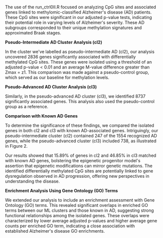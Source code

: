 

The use of the run_ctrl0II.R focused on analyzing CpG sites and associated genes linked to methylomic-classified Alzheimer's disease (AD) patients. These CpG sites were significant in our adjusted p-value tests, indicating their potential role in varying levels of Alzheimer's severity. These AD subgroups corresponded to their unique methylation signatures and approximated Braak stages.

**Pseudo-Intermediate AD Cluster Analysis (cl2)**

In the cluster we've labelled as pseudo-intermediate AD (cl2), our analysis uncovered 2836 genes significantly associated with differentially methylated CpG sites. These genes were isolated using a threshold of an adjusted p-value < 0.01 and an average M-value difference greater than Zmax = z1. This comparison was made against a pseudo-control group, which served as our baseline for methylation levels.

**Pseudo-Advanced AD Cluster Analysis (cl3)**

Similarly, in the pseudo-advanced AD cluster (cl3), we identified 8737 significantly associated genes. This analysis also used the pseudo-control group as a reference.

**Comparison with Known AD Genes**

To determine the significance of these findings, we compared the isolated genes in both cl2 and cl3 with known AD-associated genes. Intriguingly, our pseudo-intermediate cluster (cl2) contained 247 of the 1554 recognized AD genes, while the pseudo-advanced cluster (cl3) included 738, as illustrated in Figure 2.

Our results showed that 15.89% of genes in cl2 and 46.85% in cl3 matched with known AD genes, bolstering the epigenetic progenitor model's assertion that epigenetic modifications can mirror genetic mutations. The identified differentially methylated CpG sites are potentially linked to gene dysregulation observed in AD progression, offering new perspectives in understanding the disease.

**Enrichment Analysis Using Gene Ontology (GO) Terms**

We extended our analysis to include an enrichment assessment with Gene Ontology (GO) terms. This revealed significant overlaps in enriched GO terms between our ML clusters and those known in AD, suggesting strong functional relationships among the isolated genes. These overlaps were characterized by lower average adjusted p-values and higher average gene counts per enriched GO term, indicating a close association with established Alzheimer's disease GO enrichments.
